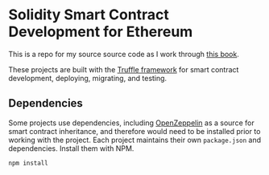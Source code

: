 # Solidity Smart Contract Development for Ethereum

This is a repo for my source source code as I work through [this book](https://www.oreilly.com/library/view/hands-on-smart-contract/9781492045250/).

These projects are built with the [Truffle framework](https://trufflesuite.com/) for smart contract development, deploying, migrating, and testing.

## Dependencies

Some projects use dependencies, including [OpenZeppelin](https://openzeppelin.com/) as a source for smart contract inheritance, and therefore would need to be installed prior to working with the project. Each project maintains their own `package.json` and dependencies. Install them with NPM.

```bash
npm install
```
